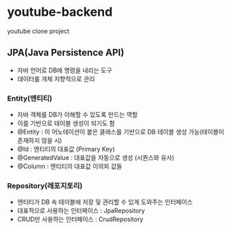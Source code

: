# youtube-backend
youtube clone project

## JPA(Java Persistence API)
- 자바 언어로 DB에 명령을 내리는 도구
- 데이터를 개체 지향적으로 관리

### Entity(엔티티)
- 자바 객체를 DB가 이해할 수 있도록 만드는 역할
- 이를 기반으로 테이블 생성이 되기도 함
- @Entity : 이 어노테이션이 붙은 클래스를 기반으로 DB 테이블 생성 가능(테이블이 존재하지 않을 시)
- @Id : 엔티티의 대표값 (Primary Key)
- @GeneratedValue : 대표값을 자동으로 생성 (시퀀스와 유사)
- @Column : 엔티티의 대표값 이의외 값들

### Repository(레포지토리)
- 엔티티가 DB 속 테이블에 저장 및 관리할 수 있게 도와주는 인터페이스 
- 대표적으로 사용하는 인터페이스 : JpaRepository
- CRUD만 사용하는 인터페이스 : CrudRepository